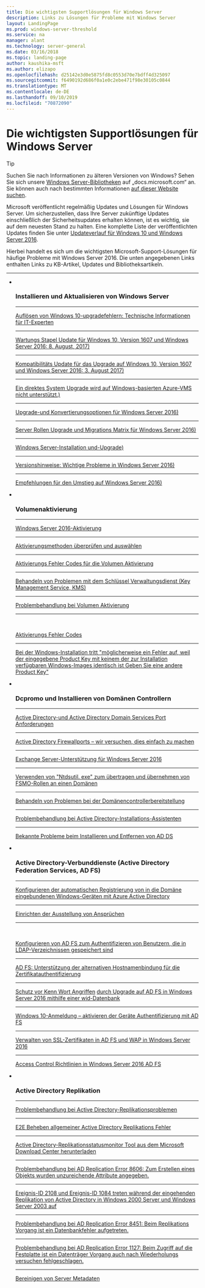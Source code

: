 ```yaml
---
title: Die wichtigsten Supportlösungen für Windows Server
description: Links zu Lösungen für Probleme mit Windows Server
layout: LandingPage
ms.prod: windows-server-threshold
ms.service: na
manager: alant
ms.technology: server-general
ms.date: 03/16/2018
ms.topic: landing-page
author: kaushika-msft
ms.author: elizapo
ms.openlocfilehash: d25142e3d0e5875fd8c0553d70e7bdff4d325097
ms.sourcegitcommit: f6490192d686f0a1e0c2ebe471f98e30105c0844
ms.translationtype: MT
ms.contentlocale: de-DE
ms.lasthandoff: 09/10/2019
ms.locfileid: "70872090"
---
```

# <a name="top-support-solutions-for-windows-server"></a>Die wichtigsten Supportlösungen für Windows Server

>[!TIP]
> Suchen Sie nach Informationen zu älteren Versionen von Windows? Sehen Sie sich unsere [Windows Server-Bibliotheken](/previous-versions/windows/) auf „docs.microsoft.com“ an. Sie können auch nach bestimmten Informationen [auf dieser Website suchen](https://docs.microsoft.com/search/index?search=Windows+Server&dataSource=previousVersions).

Microsoft veröffentlicht regelmäßig Updates und Lösungen für Windows Server. Um sicherzustellen, dass Ihre Server zukünftige Updates einschließlich der Sicherheitsupdates erhalten können, ist es wichtig, sie auf dem neuesten Stand zu halten. Eine komplette Liste der veröffentlichten Updates finden Sie unter [Updateverlauf für Windows 10 und Windows Server 2016](https://support.microsoft.com/en-us/help/4000825/windows-10-windows-server-2016-update-history).

Hierbei handelt es sich um die wichtigsten Microsoft-Support-Lösungen für häufige Probleme mit Windows Server 2016. Die unten angegebenen Links enthalten Links zu KB-Artikel, Updates und Bibliotheksartikeln.

<HR />

<ul class="cardsF panelContent">
<li>
        <div class="cardSize">
            <div class="cardPadding">
                <div class="card">
                    <div class="cardImageOuter">
                        <div class="cardImage">
                            <img src="../media/i-troubleshoot.svg" alt="" />
                        </div>
                    </div>
                    <div class="cardText">
                        <h3>Installieren und Aktualisieren von Windows Server</h3>
<hr> 
                        <a href="\windows\deployment\upgrade\resolve-windows-10-upgrade-errors">Auflösen von Windows 10-upgradefehlern: Technische Informationen für IT-Experten</a>
<hr> 
                        <p><a href="https://support.microsoft.com/en-US/help/4035631">Wartungs Stapel Update für Windows 10, Version 1607 und Windows Server 2016: 8. August, 2017)</a></p>
<hr> 
                        <p><a href="https://support.microsoft.com/en-US/help/4033524">Kompatibilitäts Update für das Upgrade auf Windows 10, Version 1607 und Windows Server 2016: 3. August 2017)</a></p>
<hr>
                        <p><a href="https://support.microsoft.com/en-US/help/4014997">Ein direktes System Upgrade wird auf Windows-basierten Azure-VMS nicht unterstützt.)</a></p>
<hr>
                        <p><a href="..\get-started\supported-upgrade-paths.md">Upgrade-und Konvertierungsoptionen für Windows Server 2016)</a></p>
<hr>
                       <p><a href="..\get-started\server-role-upgradeability-table.md">Server Rollen Upgrade und Migrations Matrix für Windows Server 2016)</a></p>
<hr>
                       <p><a href="..\get-started\installation-and-upgrade.md">Windows Server-Installation und-Upgrade)</a></p>
<hr>
                       <p><a href="..\get-started\windows-server-2016-ga-release-notes.md">Versionshinweise: Wichtige Probleme in Windows Server 2016)</a></p>
<hr>
                       <p><a href="..\get-started\recommendations-moving-to-server2016.md">Empfehlungen für den Umstieg auf Windows Server 2016)</a></p>
                    </div>
                </div>
            </div>
        </div>
    </li>
<li>
 <div class="cardSize">
            <div class="cardPadding">
                <div class="card">
                    <div class="cardImageOuter">
                        <div class="cardImage">
                            <img src="../media/i-troubleshoot.svg" alt="" />
                        </div>
                    </div>
                    <div class="cardText">
                        <h3>Volumenaktivierung</h3>
<hr> 
                        <a href="../get-started/server-2016-activation.md">Windows Server 2016-Aktivierung</a>
<hr>
                        <p><a href="https://technet.microsoft.com/library/jj134256(ws.11).aspx">Aktivierungsmethoden überprüfen und auswählen</a></p>
<hr>
                        <p><a href="https://technet.microsoft.com/library/dn502528.aspx">Aktivierungs Fehler Codes für die Volumen Aktivierung</a></p>
<hr>
                        <p><a href="https://technet.microsoft.com/library/ee939272.aspx">Behandeln von Problemen mit dem Schlüssel Verwaltungsdienst (Key Management Service, KMS)</a></p>
<hr>
                        <p><a href="https://technet.microsoft.com/library/ff793439.aspx">Problembehandlung bei Volumen Aktivierung</a></p>
<hr><br/>                        <p><a href="https://technet.microsoft.com/library/ff793399.aspx">Aktivierungs Fehler Codes</a></p>
<hr>
                        <p><a href="https://support.microsoft.com/help/2796988/windows-8-or-windows-server-2012-installation-may-fail-with-error-mess">Bei der Windows-Installation tritt &quot;möglicherweise ein Fehler auf, weil der eingegebene Product Key mit keinem der zur Installation verfügbaren Windows-Images identisch ist Geben Sie eine andere Product Key&quot;</a></p>
                    </div>
                </div>
            </div>
        </div>
    </li>
<li>
 <div class="cardSize">
            <div class="cardPadding">
                <div class="card">
                    <div class="cardImageOuter">
                        <div class="cardImage">
                            <img src="../media/i-troubleshoot.svg" alt="" />
                        </div>
                    </div>
                    <div class="cardText">
                        <h3>Dcpromo und Installieren von Domänen Controllern</h3>
<hr> 
                        <a href="https://technet.microsoft.com/library/dd772723(v=ws.10).aspx">Active Directory-und Active Directory Domain Services Port Anforderungen</a>
<hr>
                        <p> <a href="http://blogs.msmvps.com/acefekay/2011/11/01/active-directory-firewall-ports-let-s-try-to-make-this-simple/">Active Directory Firewallports – wir versuchen, dies einfach zu machen</a></p>
<hr>
                        <p><a href="https://technet.microsoft.com/library/ff728623(v=exchg.150).aspx">Exchange Server-Unterstützung für Windows Server 2016</a></p>
<hr>
                        <p><a href="https://support.microsoft.com/kb/255504">Verwenden von "Ntdsutil. exe" zum übertragen und übernehmen von FSMO-Rollen an einen Domänen</a></p>
<hr>
                        <p><a href="../identity/ad-ds/deploy/troubleshooting-domain-controller-deployment.md">Behandeln von Problemen bei der Domänencontrollerbereitstellung</a></p>
<hr>
                        <p><a href="https://msdn.microsoft.com/library/bb727058.aspx">Problembehandlung bei Active Directory-Installations-Assistenten</a></p>
<hr>
                        <p><a href="https://technet.microsoft.com/library/cc754463(v=ws.10).aspx">Bekannte Probleme beim Installieren und Entfernen von AD DS</a></p>
                      </div>
                 </div>
            </div>
        </div>
    </li>
<li>
 <div class="cardSize">
            <div class="cardPadding">
                <div class="card">
                    <div class="cardImageOuter">
                        <div class="cardImage">
                            <img src="../media/i-troubleshoot.svg" alt="" />
                        </div>
                    </div>
                    <div class="cardText">
                        <h3>Active Directory-Verbunddienste (Active Directory Federation Services, AD FS)</h3>
<hr> 
                        <a href="/azure/active-directory/active-directory-conditional-access-automatic-device-registration-setup">Konfigurieren der automatischen Registrierung von in die Domäne eingebundenen Windows-Geräten mit Azure Active Directory</a>
<hr>
                        <p><a href="/azure/active-directory/device-management-hybrid-azuread-joined-devices-setup#step-2-setup-issuance-of-claims">Einrichten der Ausstellung von Ansprüchen</a></p>
<hr><br/>                        <p><a href="../identity/ad-fs/operations/configure-ad-fs-to-authenticate-users-stored-in-ldap-directories.md">Konfigurieren von AD FS zum Authentifizieren von Benutzern, die in LDAP-Verzeichnissen gespeichert sind</a></p>
<hr>
                        <p><a href="../identity/ad-fs/operations/ad-fs-support-for-alternate-hostname-binding-for-certificate-authentication.md">AD FS: Unterstützung der alternativen Hostnamenbindung für die Zertifikatauthentifizierung</a></p>
<hr>
                        <p><a href="https://blogs.technet.microsoft.com/tspring/2017/01/20/federated-to-microsoft-cloud-and-account-lockouts/">Schutz vor Kenn Wort Angriffen</a>
                        <a href="../identity/ad-fs/deployment/upgrading-to-ad-fs-in-windows-server-2016.md">durch Upgrade auf AD FS in Windows Server 2016 mithilfe einer wid-Datenbank</a></p>
<hr>
                        <p><a href="../identity/ad-fs/operations/configure-device-based-conditional-access-on-premises.md">Windows 10-Anmeldung – aktivieren der Geräte Authentifizierung mit AD FS</a></p>
<hr>
                        <p><a href="../identity/ad-fs/operations/manage-ssl-certificates-ad-fs-wap-2016.md">Verwalten von SSL-Zertifikaten in AD FS und WAP in Windows Server 2016</a></p>
<hr>
                        <p><a href="../identity/ad-fs/operations/access-control-policies-in-ad-fs.md">Access Control Richtlinien in Windows Server 2016 AD FS</a></p>
                      </div>
                 </div>
            </div>
        </div>
    </li>
<li>
 <div class="cardSize">
            <div class="cardPadding">
                <div class="card">
                    <div class="cardImageOuter">
                        <div class="cardImage">
                            <img src="../media/i-troubleshoot.svg" alt="" />
                        </div>
                    </div>
                    <div class="cardText">
                        <h3>Active Directory Replikation</h3>
<hr> 
                         <a href="../identity/ad-ds/manage/troubleshoot/troubleshooting-active-directory-replication-problems.md">Problembehandlung bei Active Directory-Replikationsproblemen</a>
<hr>
                         <a href="https://www.microsoft.com/en-in/download/details.aspx?id=30005">E2E Beheben allgemeiner Active Directory Replikations Fehler</a>
<hr>
                         <a href="https://support.microsoft.com/kb/3108513">Active Directory-Replikationsstatusmonitor Tool aus dem Microsoft Download Center herunterladen</a>
<hr>
                         <a href="https://support.microsoft.com/kb/2028495">Problembehandlung bei AD Replication Error 8606: Zum Erstellen eines Objekts wurden unzureichende Attribute angegeben.</a></p>
<hr>
                         <a href="https://support.microsoft.com/kb/837932">Ereignis-ID 2108 und Ereignis-ID 1084 treten während der eingehenden Replikation von Active Directory in Windows 2000 Server und Windows Server 2003 auf</a>
<hr>
                         <a href="https://support.microsoft.com/kb/2645996">Problembehandlung bei AD Replication Error 8451: Beim Replikations Vorgang ist ein Datenbankfehler aufgetreten.</a>
<hr>
                         <a href="https://support.microsoft.com/kb/2025726">Problembehandlung bei AD Replication Error 1127: Beim Zugriff auf die Festplatte ist ein Datenträger Vorgang auch nach Wiederholungs versuchen fehlgeschlagen.</a>
<hr>
                         <a href="https://technet.microsoft.com/library/cc816907.aspx">Bereinigen von Server Metadaten</a>
                    </div>
                </div>
            </div>
        </div>
    </li>
</ul>